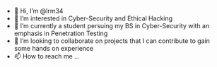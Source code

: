- 👋 Hi, I’m @lrm34
- 👀 I’m interested in Cyber-Security and Ethical Hacking
- 🌱 I’m currently a student persuing my BS in Cyber-Security with an emphasis in Penetration Testing
- 💞️ I’m looking to collaborate on projects that I can contribute to gain some hands on experience
- 📫 How to reach me ...

<!---
lrm34/lrm34 is a ✨ special ✨ repository because its `README.md` (this file) appears on your GitHub profile.
You can click the Preview link to take a look at your changes.
--->
